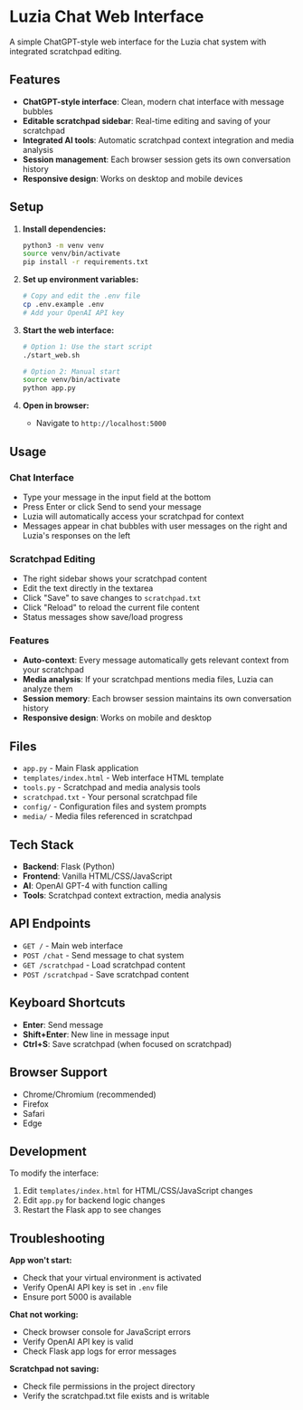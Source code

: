 # Luzia Chat Web Interface

A simple ChatGPT-style web interface for the Luzia chat system with integrated scratchpad editing.

## Features

- **ChatGPT-style interface**: Clean, modern chat interface with message bubbles
- **Editable scratchpad sidebar**: Real-time editing and saving of your scratchpad
- **Integrated AI tools**: Automatic scratchpad context integration and media analysis
- **Session management**: Each browser session gets its own conversation history
- **Responsive design**: Works on desktop and mobile devices

## Setup

1. **Install dependencies:**
   ```bash
   python3 -m venv venv
   source venv/bin/activate
   pip install -r requirements.txt
   ```

2. **Set up environment variables:**
   ```bash
   # Copy and edit the .env file
   cp .env.example .env
   # Add your OpenAI API key
   ```

3. **Start the web interface:**
   ```bash
   # Option 1: Use the start script
   ./start_web.sh
   
   # Option 2: Manual start
   source venv/bin/activate
   python app.py
   ```

4. **Open in browser:**
   - Navigate to `http://localhost:5000`

## Usage

### Chat Interface
- Type your message in the input field at the bottom
- Press Enter or click Send to send your message
- Luzia will automatically access your scratchpad for context
- Messages appear in chat bubbles with user messages on the right and Luzia's responses on the left

### Scratchpad Editing
- The right sidebar shows your scratchpad content
- Edit the text directly in the textarea
- Click "Save" to save changes to `scratchpad.txt`
- Click "Reload" to reload the current file content
- Status messages show save/load progress

### Features
- **Auto-context**: Every message automatically gets relevant context from your scratchpad
- **Media analysis**: If your scratchpad mentions media files, Luzia can analyze them
- **Session memory**: Each browser session maintains its own conversation history
- **Responsive design**: Works on mobile and desktop

## Files

- `app.py` - Main Flask application
- `templates/index.html` - Web interface HTML template
- `tools.py` - Scratchpad and media analysis tools
- `scratchpad.txt` - Your personal scratchpad file
- `config/` - Configuration files and system prompts
- `media/` - Media files referenced in scratchpad

## Tech Stack

- **Backend**: Flask (Python)
- **Frontend**: Vanilla HTML/CSS/JavaScript
- **AI**: OpenAI GPT-4 with function calling
- **Tools**: Scratchpad context extraction, media analysis

## API Endpoints

- `GET /` - Main web interface
- `POST /chat` - Send message to chat system
- `GET /scratchpad` - Load scratchpad content
- `POST /scratchpad` - Save scratchpad content

## Keyboard Shortcuts

- **Enter**: Send message
- **Shift+Enter**: New line in message input
- **Ctrl+S**: Save scratchpad (when focused on scratchpad)

## Browser Support

- Chrome/Chromium (recommended)
- Firefox
- Safari
- Edge

## Development

To modify the interface:
1. Edit `templates/index.html` for HTML/CSS/JavaScript changes
2. Edit `app.py` for backend logic changes
3. Restart the Flask app to see changes

## Troubleshooting

**App won't start:**
- Check that your virtual environment is activated
- Verify OpenAI API key is set in `.env` file
- Ensure port 5000 is available

**Chat not working:**
- Check browser console for JavaScript errors
- Verify OpenAI API key is valid
- Check Flask app logs for error messages

**Scratchpad not saving:**
- Check file permissions in the project directory
- Verify the scratchpad.txt file exists and is writable